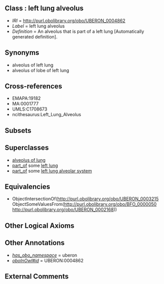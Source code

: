 
## Class : left lung alveolus

 * *IRI* = http://purl.obolibrary.org/obo/UBERON_0004862
 * *Label* = left lung alveolus
 * *Definition* = An alveolus that is part of a left lung [Automatically generated definition].

## Synonyms

 * alveolus of left lung
 * alveolus of lobe of left lung

## Cross-references

 * EMAPA:19182
 * MA:0001777
 * UMLS:C1708673
 * ncithesaurus:Left_Lung_Alveolus

## Subsets


## Superclasses

 * [alveolus of lung](../../UBERON/99/UBERON_0002299.md)
 * [part_of](../../BFO/50/BFO_0000050.md) some [left lung](../../UBERON/68/UBERON_0002168.md)
 * [part_of](../../BFO/50/BFO_0000050.md) some [left lung alveolar system](../../UBERON/25/UBERON_0006525.md)

## Equivalencies

 * ObjectIntersectionOf(<http://purl.obolibrary.org/obo/UBERON_0003215> ObjectSomeValuesFrom(<http://purl.obolibrary.org/obo/BFO_0000050> <http://purl.obolibrary.org/obo/UBERON_0002168>))

## Other Logical Axioms


## Other Annotations

 * *[has_obo_namespace](../../ce/oboInOwl#hasOBONamespace.md)* = uberon
 * *[oboInOwl#id](../../id/oboInOwl#id.md)* = UBERON:0004862

## External Comments

